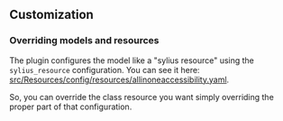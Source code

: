 ## Customization

### Overriding models and resources

The plugin configures the model like a "sylius resource" using the `sylius_resource` configuration.
You can see it here: [src/Resources/config/resources/allinoneaccessibility.yaml](https://github.com/skynettechnologies/SyliusAllinOneAccessibilityPlugin/blob/master/src/Resources/config/resources/allinoneaccessibility.yaml).

So, you can override the class resource you want simply overriding the proper part of that configuration.
